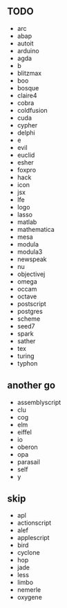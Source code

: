 ## TODO
- arc
- abap
- autoit
- arduino
- agda
- b
- blitzmax
- boo
- bosque
- claire4
- cobra
- coldfusion
- cuda
- cypher
- delphi
- e
- evil
- euclid
- esher
- foxpro
- hack
- icon
- jsx
- lfe
- logo
- lasso
- matlab
- mathematica
- mesa
- modula
- modula3
- newspeak
- nu
- objectivej
- omega
- occam
- octave
- postscript
- postgres
- scheme
- seed7
- spark
- sather
- tex
- turing
- typhon



## another go
- assemblyscript
- clu
- cog
- elm
- eiffel
- io
- oberon
- opa
- parasail
- self
- y



## skip
- apl
- actionscript
- alef
- applescript
- bird
- cyclone
- hop
- jade
- less
- limbo
- nemerle
- oxygene
